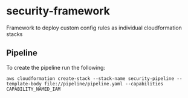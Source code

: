 # security-framework
Framework to deploy custom config rules as individual cloudformation stacks

## Pipeline
To create the pipeline run the following:
```
aws cloudformation create-stack --stack-name security-pipeline --template-body file://pipeline/pipeline.yaml --capabilities CAPABILITY_NAMED_IAM
```